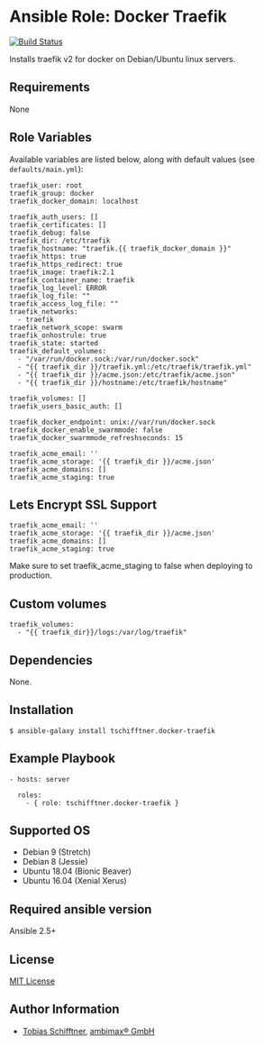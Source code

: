 # Ansible Role: Docker Traefik

[![Build Status](https://travis-ci.org/ambimax/ansible-role-docker-traefik.svg?branch=master)](https://travis-ci.org/ambimax/ansible-role-docker-traefik)

Installs traefik v2 for docker on Debian/Ubuntu linux servers.

## Requirements

None

## Role Variables

Available variables are listed below, along with default values (see `defaults/main.yml`):


```
traefik_user: root
traefik_group: docker
traefik_docker_domain: localhost

traefik_auth_users: []
traefik_certificates: []
traefik_debug: false
traefik_dir: /etc/traefik
traefik_hostname: "traefik.{{ traefik_docker_domain }}"
traefik_https: true
traefik_https_redirect: true
traefik_image: traefik:2.1
traefik_container_name: traefik
traefik_log_level: ERROR
traefik_log_file: ""
traefik_access_log_file: ""
traefik_networks:
  - traefik
traefik_network_scope: swarm
traefik_onhostrule: true
traefik_state: started
traefik_default_volumes:
  - "/var/run/docker.sock:/var/run/docker.sock"
  - "{{ traefik_dir }}/traefik.yml:/etc/traefik/traefik.yml"
  - "{{ traefik_dir }}/acme.json:/etc/traefik/acme.json"
  - "{{ traefik_dir }}/hostname:/etc/traefik/hostname"

traefik_volumes: []
traefik_users_basic_auth: []

traefik_docker_endpoint: unix://var/run/docker.sock
traefik_docker_enable_swarmmode: false
traefik_docker_swarmmode_refreshseconds: 15

traefik_acme_email: ''
traefik_acme_storage: '{{ traefik_dir }}/acme.json'
traefik_acme_domains: []
traefik_acme_staging: true
```

## Lets Encrypt SSL Support

```
traefik_acme_email: ''
traefik_acme_storage: '{{ traefik_dir }}/acme.json'
traefik_acme_domains: []
traefik_acme_staging: true
```

Make sure to set traefik_acme_staging to false when deploying to production.

## Custom volumes

```
traefik_volumes:
  - "{{ traefik_dir}}/logs:/var/log/traefik"
```

## Dependencies

None.

## Installation

```
$ ansible-galaxy install tschifftner.docker-traefik
```

## Example Playbook
```
- hosts: server

  roles:
	- { role: tschifftner.docker-traefik }
```

## Supported OS

 - Debian 9 (Stretch)
 - Debian 8 (Jessie)
 - Ubuntu 18.04 (Bionic Beaver)
 - Ubuntu 16.04 (Xenial Xerus)
 
## Required ansible version

Ansible 2.5+

## License

[MIT License](http://choosealicense.com/licenses/mit/)

## Author Information

 - [Tobias Schifftner](https://twitter.com/tschifftner), [ambimax® GmbH](https://www.ambimax.de)

